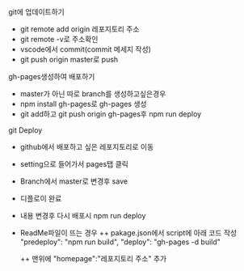 git에 업데이트하기
- git remote add origin 레포지토리 주소
- git remote -v로 주소확인
- vscode에서 commit(commit 메세지 작성)
- git push origin master로 push

gh-pages생성하여 배포하기
- master가 아닌 따로 branch를 생성하고싶은경우
- npm install gh-pages로 gh-pages 생성
- git add하고 git push origin gh-pages후 npm run deploy 

git Deploy
- github에서 배포하고 싶은 레포지토리로 이동
- setting으로 들어가서 pages탭 클릭
- Branch에서 master로 변경후 save
- 디플로이 완료
- 내용 변경후 다시 배포시 npm run deploy
- ReadMe파일이 뜨는 경우 
  ++ pakage.json에서 script에 아래 코드 작성
    "predeploy": "npm run build",
    "deploy": "gh-pages -d build"
  
  ++ 맨위에 "homepage":"레포지토리 주소" 추가  